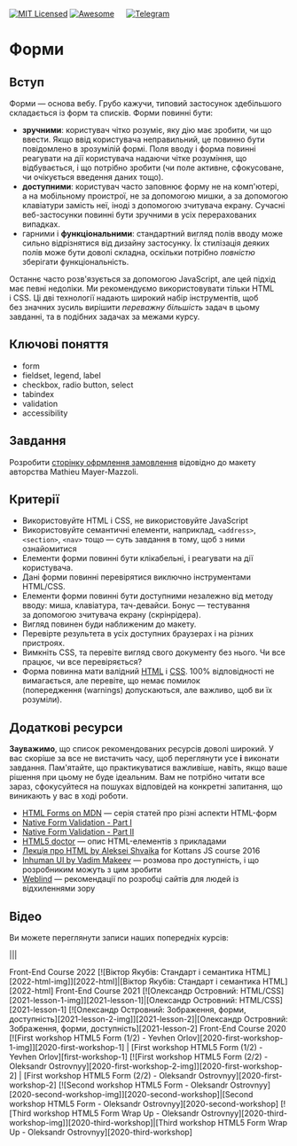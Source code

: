 [![MIT Licensed][icon-mit]][license]
[![Awesome][icon-awesome]][awesome]
&emsp;
[![Telegram][icon-chat]][chat]

# Форми

## Вступ

Форми — основа вебу. Грубо кажучи, типовий застосунок здебільшого складається із форм та списків. Форми повинні бути:

- **зручними**: користувач чітко розуміє, яку дію має зробити, чи що ввести. Якщо ввід користувача неправильний, це повинно бути повідомлено в зрозумілій формі. Поля вводу і форма повинні реагувати на дії користувача надаючи чітке розуміння, що відбувається, і що потрібно зробити (чи поле активне, сфокусоване, чи очікується введення даних тощо).
- **доступними**: користувач часто заповнює форму не на комп'ютері, а на мобільному проистрої, не за допомогою мишки, а за допомогою клавіатури замість неї, іноді з допомогою зчитувача екрану. Сучасні веб-застосунки повинні бути зручними в усіх перерахованих випадках.
- гарними і **функціональними**: стандартний вигляд полів вводу може сильно відрізнятися від дизайну застосунку. Їх стилізація деяких полів може бути доволі складна, оскільки потрібно *повністю* зберігати функціональність.

Останнє часто розв'язується за допомогою JavaScript, але цей підхід має певні недоліки. Ми рекомендуємо використовувати тільки HTML і CSS. Ці дві технології надають широкий набір інструментів, щоб без значних зусиль вирішити _переважну більшість_ задач в цьому завданні, та в подібних задачах за межами курсу.

## Ключові поняття

- form
- fieldset, legend, label
- checkbox, radio button, select
- tabindex
- validation
- accessibility

<!--

I don't find this any useful despite I translated it already

## Навики, які ви відточуєте в цьому завданні

Навик | Навіщо він? |
-----------------|-----------------------|
Семантичні елементи HTML | Сементичні елементи надають можливість робити доступні та іклюзивні документи (зокрема форми) із широкою підтримкою браузерів |
Стилізування стандартних елементів | Стандартні віджети можуть відрізнятися від заданого дизайну, а також бути різними в різних браузерів. |
Перевірка коду (валідація) | Багато корисного можна дінатися перевіряючи документ автоматичними інструментами, наприклад, validator.w3.org |

-->

## Завдання

Розробити [сторінку офрмлення замовлення](https://dribbble.com/shots/1322677-Checkout-Page/attachments/186093) відовідно до макету авторства Mathieu Mayer-Mazzoli.


## Критерії

- Використовуйте HTML і CSS, не використовуйте JavaScript
- Використовуйте семантичні елементи, наприклад, `<address>`, `<section>`, `<nav>` тощо — суть завдання в тому, щоб з ними ознайомитися
- Елементи форми повинні бути клікабельні, і реагувати на дії користувача.
- Дані форми повинні перевірятися виключно інструментами HTML/CSS. 
- Елементи форми повинні бути доступними незалежно від методу вводу: миша, клавіатура, тач-девайси. Бонус — тестування за допомогою зчитувача екрану (скрінрідера).
- Вигляд повинен буди наближеним до макету.
- Перевірте результета в усіх доступних браузерах і на різних пристроях.  
- Вимкніть CSS, та перевіте вигляд свого документу без нього. Чи все працює, чи все перевіряється?
- Форма повинна мати валідний [HTML](https://validator.w3.org/) і [CSS](https://jigsaw.w3.org/css-validator/). 100% відповідності не вимагається, але перевіте, що немає помилок (попередження (warnings) допускаються, але важливо, щоб ви їх розуміли).

## Додаткові ресурси

**Зауважимо**, що список рекомендованих ресурсів доволі широкий. У вас скоріше за все не вистачить часу, щоб переглянути усе **і** виконати завдання. Пам'ятайте, що практикуватися важливіше, навіть, якщо ваше рішення при цьому не буде ідеальним. Вам не потрібно читати все зараз, сфокусуйтеся на пошуках відповідей на конкретні запитання, що виникають у вас в ході роботи.

- [HTML Forms on MDN](https://developer.mozilla.org/docs/Learn/HTML/Forms) — серія статей про різні аспекти HTML-форм
- [Native Form Validation - Part I](https://medium.com/samsung-internet-dev/native-form-validation-part-1-bf8e35099f1d)
- [Native Form Validation - Part II](https://medium.com/samsung-internet-dev/native-form-validation-part-2-552c78f563b)
- [HTML5 doctor](http://html5doctor.com/element-index/) — опис HTML-елементів з прикладами
- [Лекція про HTML by Aleksei Shvaika](https://youtu.be/Y7-0yo4KCVk?list=PLr1siHsWN79BpMXpZv0rEo0b8Wqgf9SUv) for Kottans JS course 2016
- [Inhuman UI by Vadim Makeev](https://youtu.be/KAK-WAb9vow) — розмова про доступність, і що розробниким можуть з цим зробити
- [Weblind](https://weblind.ru/) — рекомендації по розробці сайтів для людей із відхиленнями зору

## Відео

Ви можете переглянути записи наших попередніх курсів:

|||
<tr colspan=2><th>Front-End Course 2022</th></tr>
[![Віктор Якубів: Стандарт і семантика HTML][2022-html-img]][2022-html]|[Віктор Якубів: Стандарт і семантика HTML][2022-html]
<tr colspan=2><th>Front-End Course 2021</th></tr>
[![Олександр Островний: HTML/CSS][2021-lesson-1-img]][2021-lesson-1]|[Олександр Островний: HTML/CSS][2021-lesson-1]
[![Олександр Островний: Зображення, форми, доступність][2021-lesson-2-img]][2021-lesson-2]|[Олександр Островний: Зображення, форми, доступність][2021-lesson-2]
<tr colspan=2><th>Front-End Course 2020</th></tr>
[![First workshop HTML5 Form (1/2) - Yevhen Orlov][2020-first-workshop-1-img]][2020-first-workshop-1] | [First workshop HTML5 Form (1/2) - Yevhen Orlov][first-workshop-1]
[![First workshop HTML5 Form (2/2) - Oleksandr Ostrovnyy][2020-first-workshop-2-img]][2020-first-workshop-2] | [First workshop HTML5 Form (2/2) - Oleksandr Ostrovnyy][2020-first-workshop-2]
[![Second workshop HTML5 Form - Oleksandr Ostrovnyy][2020-second-workshop-img]][2020-second-workshop]|[Second workshop HTML5 Form - Oleksandr Ostrovnyy][2020-second-workshop]
[![Third workshop HTML5 Form Wrap Up - Oleksandr Ostrovnyy][2020-third-workshop-img]][2020-third-workshop]|[Third workshop HTML5 Form Wrap Up - Oleksandr Ostrovnyy][2020-third-workshop]



[icon-chat]: https://img.shields.io/badge/chat-on%20telegram-blue.svg
[icon-mit]: https://img.shields.io/badge/license-MIT-blue.svg
[icon-awesome]: https://cdn.rawgit.com/sindresorhus/awesome/d7305f38d29fed78fa85652e3a63e154dd8e8829/media/badge.svg

[license]: https://github.com/Kottans/web/blob/master/LICENSE.md
[awesome]: https://github.com/sindresorhus/awesome#front-end-development
[chat]: https://t.me/joinchat/CX8EF1JmLm9IM6J6oy2U7Q

[2022-html]: https://youtu.be/DriWt09EmEw
[2022-html-img]: https://img.youtube.com/vi/DriWt09EmEw/default.jpg

[2021-lesson-1]: https://youtu.be/xogSwtgiEJ0
[2021-lesson-1-img]: https://img.youtube.com/vi/xogSwtgiEJ0/default.jpg
[2021-lesson-2]: https://youtu.be/7Q7jEa5h3FY
[2021-lesson-2-img]: https://img.youtube.com/vi/7Q7jEa5h3FY/default.jpg

[2020-first-workshop-1]: https://youtu.be/4MYA3Nocsts
[2020-first-workshop-1-img]: http://img.youtube.com/vi/4MYA3Nocsts/default.jpg
[2020-first-workshop-2]: https://youtu.be/ZoC759dIObM
[2020-first-workshop-2-img]: http://img.youtube.com/vi/ZoC759dIObM/default.jpg
[2020-second-workshop]: https://youtu.be/eTCGaUILyzg
[2020-second-workshop-img]: http://img.youtube.com/vi/eTCGaUILyzg/default.jpg
[2020-third-workshop]: https://youtu.be/NRCvOcEuDEU
[2020-third-workshop-img]: http://img.youtube.com/vi/NRCvOcEuDEU/default.jpg
